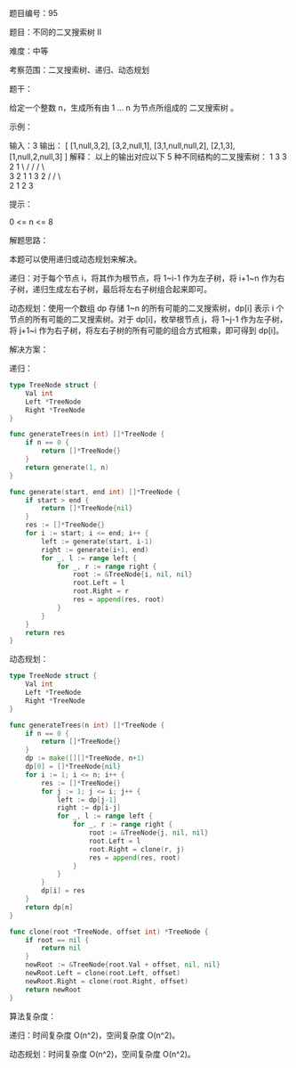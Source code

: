 题目编号：95

题目：不同的二叉搜索树 II

难度：中等

考察范围：二叉搜索树、递归、动态规划

题干：

给定一个整数 n，生成所有由 1 ... n 为节点所组成的 二叉搜索树 。

示例：

输入：3
输出：
[
  [1,null,3,2],
  [3,2,null,1],
  [3,1,null,null,2],
  [2,1,3],
  [1,null,2,null,3]
]
解释：
以上的输出对应以下 5 种不同结构的二叉搜索树：
   1         3     3      2      1
    \       /     /      / \      \
     3     2     1      1   3      2
    /     /       \                 \
   2     1         2                 3

提示：

0 <= n <= 8

解题思路：

本题可以使用递归或动态规划来解决。

递归：对于每个节点 i，将其作为根节点，将 1~i-1 作为左子树，将 i+1~n 作为右子树，递归生成左右子树，最后将左右子树组合起来即可。

动态规划：使用一个数组 dp 存储 1~n 的所有可能的二叉搜索树，dp[i] 表示 i 个节点的所有可能的二叉搜索树。对于 dp[i]，枚举根节点 j，将 1~j-1 作为左子树，将 j+1~i 作为右子树，将左右子树的所有可能的组合方式相乘，即可得到 dp[i]。

解决方案：

递归：

```go
type TreeNode struct {
    Val int
    Left *TreeNode
    Right *TreeNode
}

func generateTrees(n int) []*TreeNode {
    if n == 0 {
        return []*TreeNode{}
    }
    return generate(1, n)
}

func generate(start, end int) []*TreeNode {
    if start > end {
        return []*TreeNode{nil}
    }
    res := []*TreeNode{}
    for i := start; i <= end; i++ {
        left := generate(start, i-1)
        right := generate(i+1, end)
        for _, l := range left {
            for _, r := range right {
                root := &TreeNode{i, nil, nil}
                root.Left = l
                root.Right = r
                res = append(res, root)
            }
        }
    }
    return res
}
```

动态规划：

```go
type TreeNode struct {
    Val int
    Left *TreeNode
    Right *TreeNode
}

func generateTrees(n int) []*TreeNode {
    if n == 0 {
        return []*TreeNode{}
    }
    dp := make([][]*TreeNode, n+1)
    dp[0] = []*TreeNode{nil}
    for i := 1; i <= n; i++ {
        res := []*TreeNode{}
        for j := 1; j <= i; j++ {
            left := dp[j-1]
            right := dp[i-j]
            for _, l := range left {
                for _, r := range right {
                    root := &TreeNode{j, nil, nil}
                    root.Left = l
                    root.Right = clone(r, j)
                    res = append(res, root)
                }
            }
        }
        dp[i] = res
    }
    return dp[n]
}

func clone(root *TreeNode, offset int) *TreeNode {
    if root == nil {
        return nil
    }
    newRoot := &TreeNode{root.Val + offset, nil, nil}
    newRoot.Left = clone(root.Left, offset)
    newRoot.Right = clone(root.Right, offset)
    return newRoot
}
```

算法复杂度：

递归：时间复杂度 O(n^2)，空间复杂度 O(n^2)。

动态规划：时间复杂度 O(n^2)，空间复杂度 O(n^2)。